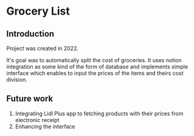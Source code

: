 # Grocery List

## Introduction
Project was created in 2022. 

It's goal was to automatically split the cost of groceries. It uses notion integration as some kind of the form of database and implements simple interface which enables to input the prices of the items and theirs cost division. 

## Future work
1. Integrating Lidl Plus app to fetching products with their prices from electronic receipt
2. Enhancing the interface

